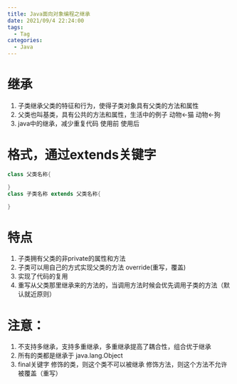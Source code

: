 ```yaml
---
title: Java⾯向对象编程之继承
date: 2021/09/4 22:24:00
tags:
  - Tag
categories:
  - Java
---
```


# 继承
1. ⼦类继承⽗类的特征和⾏为，使得⼦类对象具有⽗类的⽅法和属性
2. ⽗类也叫基类，具有公共的⽅法和属性，⽣活中的例⼦
    动物<-猫
    动物<-狗
3. java中的继承，减少重复代码
    使⽤前
    使⽤后
# 格式，通过extends关键字
```java
class ⽗类名称{

}
class ⼦类名称 extends ⽗类名称{

}
```

# 特点
1. ⼦类拥有⽗类的⾮private的属性和⽅法
2. ⼦类可以⽤⾃⼰的⽅式实现⽗类的⽅法 override(重写，覆盖)
3. 实现了代码的复⽤
4. 重写从⽗类那⾥继承来的⽅法的，当调⽤⽅法时候会优先调⽤⼦类的⽅法（默认就近原则）

# 注意：
1. 不⽀持多继承，⽀持多重继承，多重继承提⾼了耦合性，组合优于继承
2. 所有的类都是继承于 java.lang.Object
3. final关键字
    修饰的类，则这个类不可以被继承
    修饰⽅法，则这个⽅法不允许被覆盖（重写）